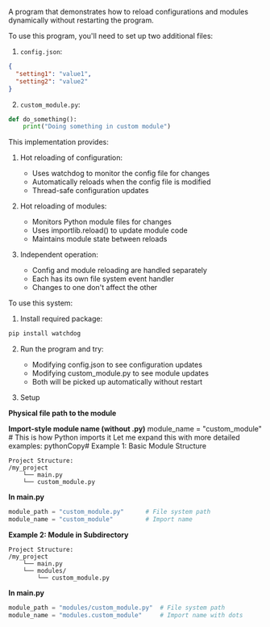 A program that demonstrates how to reload configurations and modules dynamically without
restarting the program. 

To use this program, you'll need to set up two additional files:

1. `config.json`:

```json
{
  "setting1": "value1",
  "setting2": "value2"
}
```

2. `custom_module.py`:

```python
def do_something():
    print("Doing something in custom module")
```

This implementation provides:

1. Hot reloading of configuration:
    - Uses watchdog to monitor the config file for changes
    - Automatically reloads when the config file is modified
    - Thread-safe configuration updates

2. Hot reloading of modules:
    - Monitors Python module files for changes
    - Uses importlib.reload() to update module code
    - Maintains module state between reloads

3. Independent operation:
    - Config and module reloading are handled separately
    - Each has its own file system event handler
    - Changes to one don't affect the other

To use this system:

1. Install required package:

```bash
pip install watchdog
```

2. Run the program and try:
    - Modifying config.json to see configuration updates
    - Modifying custom_module.py to see module updates
    - Both will be picked up automatically without restart

3. Setup

**Physical file path to the module**

**Import-style module name (without .py)**
module_name = "custom_module"     # This is how Python imports it
Let me expand this with more detailed examples:
pythonCopy# Example 1: Basic Module Structure
```
Project Structure:
/my_project
    └── main.py
    └── custom_module.py
```

**In main.py**
```python
module_path = "custom_module.py"      # File system path
module_name = "custom_module"         # Import name
```

**Example 2: Module in Subdirectory**
```
Project Structure:
/my_project
    └── main.py
    └── modules/
        └── custom_module.py
```

**In main.py**
```python
module_path = "modules/custom_module.py"  # File system path
module_name = "modules.custom_module"     # Import name with dots
```
